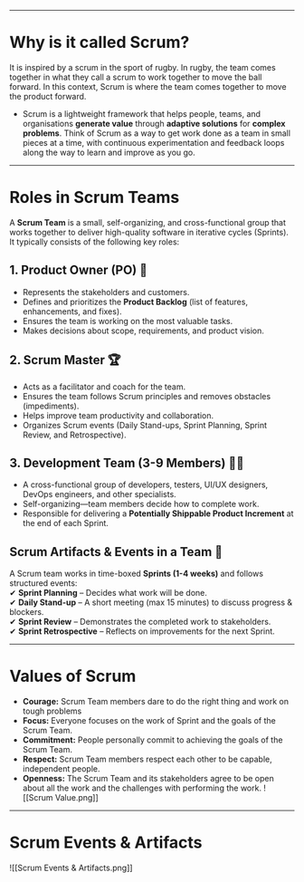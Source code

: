 ___
# Why is it called Scrum?
It is inspired by a scrum in the sport of rugby. In rugby, the team comes together in what they call a scrum to work together to move the ball forward. In this context, Scrum is where the team comes together to move the product forward.
- Scrum is a lightweight framework that helps people, teams, and organisations **generate value** through **adaptive solutions** for **complex problems**.
Think of Scrum as a way to get work done as a team in small pieces at a time, with continuous experimentation and feedback loops along the way to learn and improve as you go.
___
# Roles in Scrum Teams
A **Scrum Team** is a small, self-organizing, and cross-functional group that works together to deliver high-quality software in iterative cycles (Sprints). It typically consists of the following key roles:
## **1. Product Owner (PO) 🎯**
- Represents the stakeholders and customers.
- Defines and prioritizes the **Product Backlog** (list of features, enhancements, and fixes).
- Ensures the team is working on the most valuable tasks.
- Makes decisions about scope, requirements, and product vision.

## **2. Scrum Master 🏆**
- Acts as a facilitator and coach for the team.
- Ensures the team follows Scrum principles and removes obstacles (impediments).
- Helps improve team productivity and collaboration.
- Organizes Scrum events (Daily Stand-ups, Sprint Planning, Sprint Review, and Retrospective).

## **3. Development Team (3-9 Members) 🧑‍💻**
- A cross-functional group of developers, testers, UI/UX designers, DevOps engineers, and other specialists.
- Self-organizing—team members decide how to complete work.
- Responsible for delivering a **Potentially Shippable Product Increment** at the end of each Sprint.

## **Scrum Artifacts & Events in a Team 🚀**
A Scrum team works in time-boxed **Sprints (1-4 weeks)** and follows structured events:  
✔ **Sprint Planning** – Decides what work will be done.  
✔ **Daily Stand-up** – A short meeting (max 15 minutes) to discuss progress & blockers.  
✔ **Sprint Review** – Demonstrates the completed work to stakeholders.  
✔ **Sprint Retrospective** – Reflects on improvements for the next Sprint.
___
# Values of Scrum
- **Courage:** Scrum Team members dare to do the right thing and work on tough problems
- **Focus:** Everyone focuses on the work of Sprint and the goals of the Scrum Team.
- **Commitment:** People personally commit to achieving the goals of the Scrum Team.
- **Respect:** Scrum Team members respect each other to be capable, independent people.
- **Openness:** The Scrum Team and its stakeholders agree to be open about all the work and the challenges with performing the work.
![[Scrum Value.png]]
___
# Scrum Events & Artifacts
![[Scrum Events & Artifacts.png]]